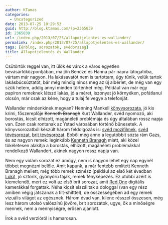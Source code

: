 ```yaml
---
author: KTamas
categories:
  - Uncategorized
date: 2013-07-25 10:29:53
guid: http://blog.ktamas.com/?p=2365039
id: 2365039
url: /index.php/2013/07/25/allapotjelentes-es-wallander/
permalink: /index.php/2013/07/25/allapotjelentes-es-wallander/
tags: [énblog, sorozatok, svédország]
title: Állapotjelentés és Wallander
---
```


Csütörtök reggel van, itt ülök és várok a város egyetlen bevásárlóközpontjában, ma jön Bencze és Hanna pár napra látogatóba, vártam már nagyon. Ha lakásavatót nem is tartottam, úgy tűnik, velük tartok lakásbúcsúztatót, bár még mindig nincs meg az új albérlet, de még van egy szűk hetem, addig annyi minden történhet még. Például van már egy papíron remeknek látszó lakás, jó a méret, iszonyat jó környéken, pofátlanul olcsón, már csak az kéne, hogy a tulaj felvegye a telefonját. 

Wallander mindenkinek megvan? Henning Mankell [könyvsorozata](http://en.wikipedia.org/wiki/Henning_Mankell#Crime_fiction), jó kis krimi, főszereplője <del datetime="2013-07-25T08:11:11+00:00">Kenneth Branagh</del> Kurt Wallander, svéd nyomozó, aki borostás, kicsit elhízott, magánéleti problémája és úgy általában rossz napja van. Ezen csak rontanak az Ystad városában történő bűnesetek. A könyvsorozatból készült három feldolgozás is: [svéd mozifilmek](http://en.wikipedia.org/wiki/Wallander_(film_series)), [svéd tévésorozat](http://en.wikipedia.org/wiki/Wallander_(Swedish_TV_series)), [brit tévésorozat](http://en.wikipedia.org/wiki/Wallander_(UK_TV_series)). Ebből még anno a legutóbbit sózta rám Gazs, és az nagyon remek: leginkább [Kenneth Branagh](http://en.wikipedia.org/wiki/Kenneth_Branagh) miatt, aki közel tökéletesen alakítja a borostás, elhízott, magánéleti problémákkal rendelkező Wallandert, akinek nagyon rossz napja van. 

Nem egy vidám sorozat ez amúgy, nem is nagyon lehet egy nap egynél többet megnézni belőle. Amit kapunk, a már fentebb említett Kenneth Branagh mellett, még több remek színész (például az első két évadban [Loki](http://en.wikipedia.org/wiki/Tom_Hiddleston)), jó sztorik, gyönyörű tájak, remek fényképezés. Ez utóbbi azért is kiemelendő, mert ez volt az első brit sorozat, amit [Red One](http://en.wikipedia.org/wiki/Red_One#The_Red_One) digitális kamerákkal forgattak. Néha kicsit elszálltak a dologgal (van egy rész amiben végig játszanak a tilt-shifttel), de összességében ad egy remek vizuális világot az egésznek. Három évad van, kilenc résszel összesen, még lesz három utolsó valószínű jövőre, brit sorozatok, ugye, ők a minőségre mennek, nem a mennyiségre, erősen ajánlott.

Írok a svéd verzióról is hamarosan.
